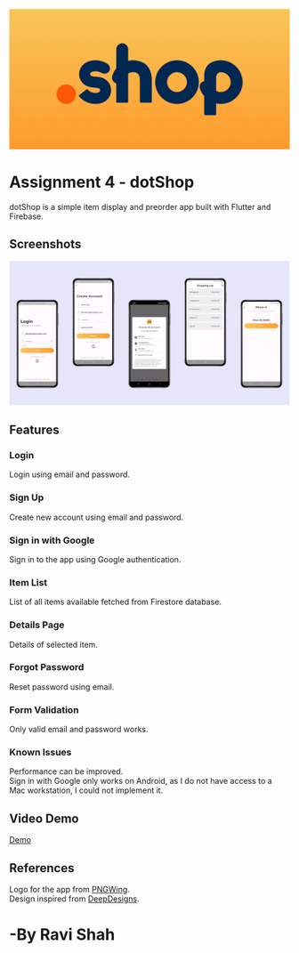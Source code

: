 <img align="centre" src="screenshots/logo_bg_landscape.png" width=512>

# Assignment 4 - dotShop
dotShop is a simple item display and preorder app built with Flutter and Firebase.

## Screenshots
<img src="screenshots/screens.png"/>

## Features

### Login
Login using email and password.

### Sign Up
Create new account using email and password.

### Sign in with Google
Sign in to the app using Google authentication.

### Item List
List of all items available fetched from Firestore database.

### Details Page
Details of selected item.

### Forgot Password
Reset password using email.

### Form Validation
Only valid email and password works.

### Known Issues
Performance can be improved.</br>
Sign in with Google only works on Android, as I do not have access to a Mac workstation, I could not implement it.

## Video Demo
[Demo](https://drive.google.com/file/d/1hS_suWPy7TXbQwpMy1ofPHwaSEjoNDII/view?usp=drive_link)

## References
Logo for the app from [PNGWing](https://www.pngwing.com/en/free-png-nuldz).</br>
Design inspired from [DeepDesigns](https://www.epicpxls.com/items/ios-mobile-app-login-signup).

# -By Ravi Shah